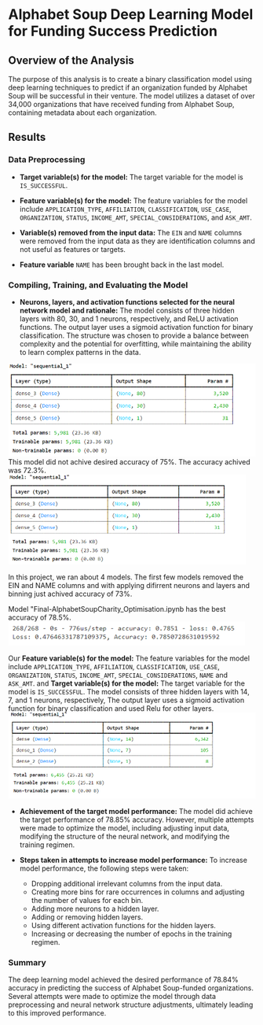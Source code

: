 # Alphabet Soup Deep Learning Model for Funding Success Prediction

## Overview of the Analysis

The purpose of this analysis is to create a binary classification model using deep learning techniques to predict if an organization funded by Alphabet Soup will be successful in their venture. The model utilizes a dataset of over 34,000 organizations that have received funding from Alphabet Soup, containing metadata about each organization.

## Results

### Data Preprocessing

- **Target variable(s) for the model:** The target variable for the model is `IS_SUCCESSFUL`.
- **Feature variable(s) for the model:** The feature variables for the model include `APPLICATION_TYPE`, `AFFILIATION`, `CLASSIFICATION`, `USE_CASE`, `ORGANIZATION`, `STATUS`, `INCOME_AMT`, `SPECIAL_CONSIDERATIONS`, and `ASK_AMT`. 
- **Variable(s) removed from the input data:** The `EIN` and `NAME` columns were removed from the input data as they are identification columns and not useful as features or targets.

- **Feature variable** `NAME` has been brought back in the last model.

### Compiling, Training, and Evaluating the Model

- **Neurons, layers, and activation functions selected for the neural network model and rationale:** The model consists of three hidden layers with 80, 30, and 1 neurons, respectively, and ReLU activation functions. The output layer uses a sigmoid activation function for binary classification. The structure was chosen to provide a balance between complexity and the potential for overfitting, while maintaining the ability to learn complex patterns in the data.
<img width="581" alt="Screenshot 2024-04-26 100701.png" src="https://github.com/Shivabajelan/deep-learning-challenge/blob/main/images/Screenshot_2024-04-26_100701.png">
This model did not achive desired accuracy of 75%.
The accuracy achived was 72.3%. 
<img width="485" alt="Screenshot 2023-04-27 at 10 37 33 pm" src="https://github.com/Shivabajelan/deep-learning-challenge/blob/main/images/Screenshot_2024-04-26_100701.png">

In this project, we ran about 4 models. The first few models removed the EIN and NAME columns and with applying difirrent neurons and layers and binning just achived accuracy of 73%.

Model "Final-AlphabetSoupCharity_Optimisation.ipynb has the best accuracy of 78.5%.
<img width="482" alt="Screenshot 2023-04-27 at 10 37 25 pm" src="https://github.com/Shivabajelan/deep-learning-challenge/blob/main/images/Final_Screenshot_2024-04-26_103511.png">

Our **Feature variable(s) for the model:** The feature variables for the model include `APPLICATION_TYPE`, `AFFILIATION`, `CLASSIFICATION`, `USE_CASE`, `ORGANIZATION`, `STATUS`, `INCOME_AMT`, `SPECIAL_CONSIDERATIONS`, `NAME` and `ASK_AMT`. and **Target variable(s) for the model:** The target variable for the model is `IS_SUCCESSFUL`. The model consists of three hidden layers with 14, 7, and 1 neurons, respectively, The output layer uses a sigmoid activation function for binary classification and used Relu for other layers.
<img width="595" alt="Screenshot 2023-04-27 at 10 37 20 pm" src="https://github.com/Shivabajelan/deep-learning-challenge/blob/main/images/Final_Screenshot_2024-04-26_103413.png">


- **Achievement of the target model performance:** The model did achieve the target performance of 78.85% accuracy. However, multiple attempts were made to optimize the model, including adjusting input data, modifying the structure of the neural network, and modifying the training regimen.

- **Steps taken in attempts to increase model performance:** To increase model performance, the following steps were taken:

  - Dropping additional irrelevant columns from the input data.
  - Creating more bins for rare occurrences in columns and adjusting the number of values for each bin.
  - Adding more neurons to a hidden layer.
  - Adding or removing hidden layers.
  - Using different activation functions for the hidden layers.
  - Increasing or decreasing the number of epochs in the training regimen.

### Summary

The deep learning model achieved the desired performance of 78.84% accuracy in predicting the success of Alphabet Soup-funded organizations. Several attempts were made to optimize the model through data preprocessing and neural network structure adjustments, ultimately leading to this improved performance.

